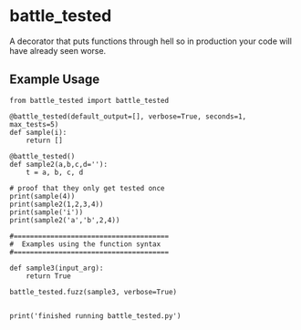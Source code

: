 # battle_tested
A decorator that puts functions through hell so in production your code will have already seen worse.


## Example Usage

```
from battle_tested import battle_tested

@battle_tested(default_output=[], verbose=True, seconds=1, max_tests=5)
def sample(i):
    return []

@battle_tested()
def sample2(a,b,c,d=''):
    t = a, b, c, d

# proof that they only get tested once
print(sample(4))
print(sample2(1,2,3,4))
print(sample('i'))
print(sample2('a','b',2,4))

#======================================
#  Examples using the function syntax
#======================================

def sample3(input_arg):
    return True

battle_tested.fuzz(sample3, verbose=True)


print('finished running battle_tested.py')
```

